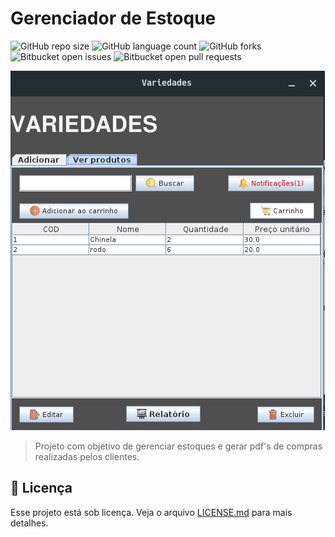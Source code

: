 # Gerenciador de Estoque

![GitHub repo size](https://img.shields.io/github/repo-size/YuriDeSousa/Gerenciador_de_estoque?style=for-the-badge)
![GitHub language count](https://img.shields.io/github/languages/count/YuriDeSousa/Gerenciador_de_estoque?style=for-the-badge)
![GitHub forks](https://img.shields.io/github/forks/YuriDeSousa/Gerenciador_de_estoque?style=for-the-badge)
![Bitbucket open issues](https://img.shields.io/bitbucket/issues/YuriDeSousa/Gerenciador_de_estoque?style=for-the-badge)
![Bitbucket open pull requests](https://img.shields.io/bitbucket/pr-raw/YuriDeSousa/Gerenciador_de_estoque?style=for-the-badge)

<img src="imgsProjeto/verProdutos.png" alt="Exemplo imagem">

> Projeto com objetivo de gerenciar estoques e gerar pdf's de compras realizadas pelos clientes.

## 📝 Licença

Esse projeto está sob licença. Veja o arquivo [LICENSE.md](https://www.mit.edu/~amini/LICENSE.md) para mais detalhes.
